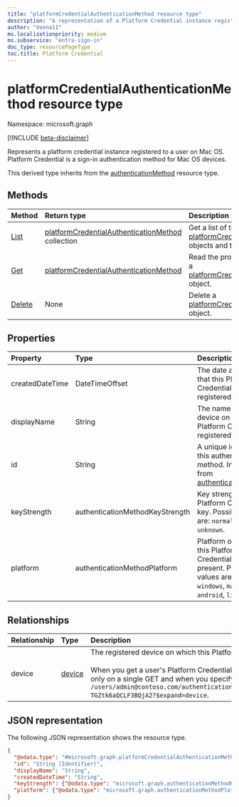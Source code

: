```yaml
---
title: "platformCredentialAuthenticationMethod resource type"
description: "A representation of a Platform Credential instance registered to a user on macOS. Platform Credential is a sign-in authentication method."
author: "Veena11"
ms.localizationpriority: medium
ms.subservice: "entra-sign-in"
doc_type: resourcePageType
toc.title: Platform Credential
---
```


# platformCredentialAuthenticationMethod resource type

Namespace: microsoft.graph

[!INCLUDE [beta-disclaimer](../../includes/beta-disclaimer.md)]

Represents a platform credential instance registered to a user on Mac OS. Platform Credential is a sign-in authentication method for Mac OS devices.

This derived type inherits from the [authenticationMethod](authenticationmethod.md) resource type.

## Methods
|Method|Return type|Description|
|:---|:---|:---|
|[List](../api/platformcredentialauthenticationmethod-list.md)|[platformCredentialAuthenticationMethod](../resources/platformcredentialauthenticationmethod.md) collection|Get a list of the [platformCredentialAuthenticationMethod](../resources/platformcredentialauthenticationmethod.md) objects and their properties.|
|[Get](../api/platformcredentialauthenticationmethod-get.md)|[platformCredentialAuthenticationMethod](../resources/platformcredentialauthenticationmethod.md)|Read the properties and relationships of a [platformCredentialAuthenticationMethod](../resources/platformcredentialauthenticationmethod.md) object.|
|[Delete](../api/platformcredentialauthenticationmethod-delete.md)|None|Delete a [platformCredentialAuthenticationMethod](../resources/platformcredentialauthenticationmethod.md) object.|

## Properties
|Property|Type|Description|
|:---|:---|:---|
|createdDateTime|DateTimeOffset|The date and time that this Platform Credential Key was registered.|
|displayName|String|The name of the device on which Platform Credential is registered.|
|id|String|A unique identifier for this authentication method. Inherited from [authenticationMethod](../resources/authenticationmethod.md)|
|keyStrength|authenticationMethodKeyStrength|Key strength of this Platform Credential key. Possible values are: `normal`, `weak`, `unknown`.|
|platform|authenticationMethodPlatform|Platform on which this Platform Credential key is present. Possible values are: `unknown`, `windows`, `macOS`,`iOS`, `android`, `linux`.|

## Relationships
|Relationship|Type|Description|
|:---|:---|:---|
|device|[device](../resources/device.md)|The registered device on which this Platform Credential resides. Supports `$expand`. <br/><br/>When you get a user's Platform Credential registration information, this property is returned only on a single GET and when you specify `?$expand`. For example, GET `/users/admin@contoso.com/authentication/platformCredentialAuthenticationMethod/_jpuR-TGZtk6aQCLF3BQjA2?$expand=device`.|

## JSON representation
The following JSON representation shows the resource type.
<!-- {
  "blockType": "resource",
  "keyProperty": "id",
  "@odata.type": "microsoft.graph.platformCredentialAuthenticationMethod",
  "baseType": "microsoft.graph.authenticationMethod",
  "openType": false
}
-->
``` json
{
  "@odata.type": "#microsoft.graph.platformCredentialAuthenticationMethod",
  "id": "String (Identifier)",
  "displayName": "String",
  "createdDateTime": "String",
  "keyStrength": {"@odata.type": "microsoft.graph.authenticationMethodKeyStrength"},
  "platform": {"@odata.type": "microsoft.graph.authenticationMethodPlatform"}
}
```
